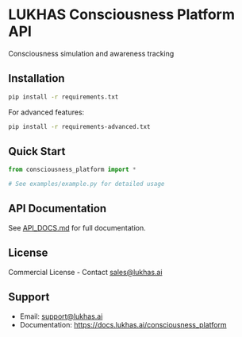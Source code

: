 # LUKHAS Consciousness Platform API

Consciousness simulation and awareness tracking

## Installation

```bash
pip install -r requirements.txt
```

For advanced features:
```bash
pip install -r requirements-advanced.txt
```

## Quick Start

```python
from consciousness_platform import *

# See examples/example.py for detailed usage
```

## API Documentation

See [API_DOCS.md](API_DOCS.md) for full documentation.

## License

Commercial License - Contact sales@lukhas.ai

## Support

- Email: support@lukhas.ai
- Documentation: https://docs.lukhas.ai/consciousness_platform
